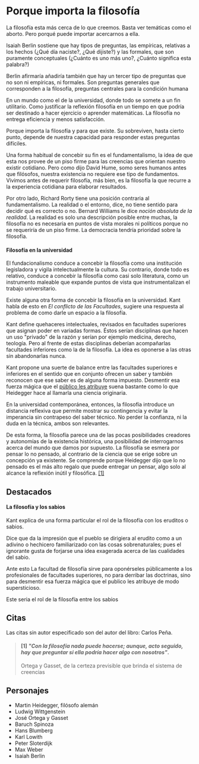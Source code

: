 # Porque importa la filosofía

La filosofía esta más cerca de lo que creemos. Basta ver temáticas como el aborto. Pero porqué puede importar acercarnos a ella.

Isaiah Berlin sostiene que hay tipos de preguntas, las empíricas, relativas a los hechos (¿Qué día naciste?, ¿Qué dijiste?) y las formales, que son puramente conceptuales (¿Cuánto es uno más uno?, ¿Cuánto significa esta palabra?)

Berlin afirmaría añadiría también que hay un tercer tipo de preguntas que no son ni empíricas, ni formales. Son preguntas generales que corresponden a la filosofía, preguntas centrales para la condición humana

En un mundo como el de la universidad, donde todo se somete a un fin utilitario. Como justificar la reflexión filosofía en un tiempo en que podría ser destinado a hacer ejercicio o aprender matemáticas. La filosofía no entrega eficiencia y menos satisfacción.

Porque importa la filosofía y para que existe. Su sobreviven, hasta cierto punto, depende de nuestra capacidad para responder estas preguntas difíciles. 

Una forma habitual de concebir su fin es el fundamentalismo, la idea de que esta nos provee de un piso firme para las creencias que orientan nuestro existir cotidiano. Pero como dijo David Hume, somo seres humanos antes que filósofos, nuestra existencia no requiere ese tipo de fundamentos. Vivimos antes de requerir filosofía, más bien, es la filosofía la que recurre a la experiencia cotidiana para elaborar resultados.

Por otro lado, Richard Rorty tiene una posición contraria al fundamentalismo. La realidad o el entorno, dice, no tiene sentido para decidir qué es correcto o no. Bernard Williams le dice *noción absoluta de la realidad*. La realidad es solo una descripción posible entre muchas, la filosofía no es necesaria en puntos de vista morales ni políticos porque no se requeriría de un piso firme. La democracia tendría prioridad sobre la filosofía.

#### Filosofía en la universidad 

El fundacionalismo conduce a concebir la filosofía como una institución legisladora y vigila intelectualmente la cultura. Su contrario, donde todo es relativo, conduce a concebir la filosofía como casi solo literatura, como un instrumento maleable que expande puntos de vista que instrumentalizan el trabajo universitario.

Existe alguna otra forma de concebir la filosofía en la universidad. Kant habla de esto en *El conflicto de las Facultades*, sugiere una respuesta al problema de como darle un espacio a la filosofía. 

Kant define quehaceres intelectuales, revisados en facultades superiores que asignan poder en variadas formas. Éstos serían disciplinas que hacen un uso "privado" de la razón y serían por ejemplo medicina, derecho, teología. Pero al frente de estas disciplinas deberían acompañarlas facultades inferiores como la de la filosofía. La idea es oponerse a las otras sin abandonarlas nunca. 

Kant propone una suerte de balance entre las facultades superiores e inferiores en el sentido que en conjunto ofrecen un saber y también reconocen que ese saber es de alguna forma impuesto. Desmentir esa fuerza mágica que el [público les atribuye](#la-filosofía-y-los-sabios) suena bastante como lo que Heidegger hace al llamarla una ciencia originaria.

En la universidad contemporánea, entonces, la filosofía introduce un distancia reflexiva que permite mostrar su contingencia y evitar la imperancia sin contrapeso del saber técnico. No perder la confianza, ni la duda en la técnica, ambos son relevantes.

De esta forma, la filosofía parece una de las pocas posibilidades creadores y autonomías de la existencia histórica, una posibilidad de interrogarnos acerca del mundo que damos por supuesto. La filosofía se esmera por pensar lo no pensado, al contrario de la ciencia que se erige sobre un concepción ya existente. Se comprende porque Heidegger dijo que lo no pensado es el más alto regalo que puede entregar un pensar, algo solo al alcance la reflexión inútil y filosófica. [\[1\]](#1-con-la-filosofía-nada-puede-hacerse-aunque-acto-seguido-hay-que-preguntar-si-ella-podría-hacer-algo-con-nosotros)

## Destacados


#### La filosofía y los sabios
Kant explica de una forma particular el rol de la filosofía con los eruditos o sabios.

Dice que da la impresión que el pueblo se dirigiera al erudito como a un adivino o hechicero familiarizado con las cosas sobrenaturales; pues el ignorante gusta de forjarse una idea exagerada acerca de las cualidades del sabio. 

Ante esto La facultad de filosofía sirve para oponérseles públicamente a los profesionales de facultades superiores, no para derribar las doctrinas, sino para desmentir esa fuerza mágica que el publico les atribuye de modo supersticioso.

Este seria el rol de la filosofía entre los sabios

## Citas
                                                                                                                    
Las citas sin autor especificado son del autor del libro: Carlos Peña.

<!-- p158 -->
> #### [1] _"Con la filosofía nada puede hacerse; aunque, acto seguido, hay que preguntar si ella podría hacer algo con nosotros"_.
>
> Ortega y Gasset, de la certeza previsible que brinda el sistema de creencias


## Personajes

- Martin Heidegger, filósofo alemán
- Ludwig Wittgenstein
- José Ortega y Gasset
- Baruch Spinoza
- Hans Blumberg
- Karl Lowith
- Peter Sloterdijk
- Max Weber
- Isaiah Berlin
